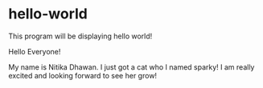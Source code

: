 # hello-world
This program will be displaying hello world! 

Hello Everyone!

My name is Nitika Dhawan. I just got a cat who I named sparky! I am really excited and looking forward to see her grow!
